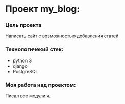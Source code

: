 # Проект my_blog:

### Цель проекта
Написать сайт с возможностью добавления статей.

### Технологичекий стек:
- python 3
- django
- PostgreSQL

### Моя работа над проектом:
Писал все модули я.
